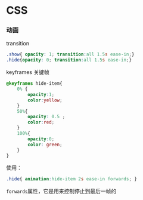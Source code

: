 # CSS
### 动画
transition
```css
.show{ opacity: 1; transition:all 1.5s ease-in;}
.hide{opacity: 0; transition:all 1.5s ease-in;}
```
keyframes  关键帧  
```css
@keyframes hide-item{
    0% {
        opacity:1;
        color:yellow;
    }
    50%{
        opacity: 0.5 ;
        color:red;
    }
    100%{
        opacity:0;
        color: green;
    }
}
```
使用：
```css
.hide{ animation:hide-item 2s ease-in forwards; }
```
```forwards```属性，它是用来控制停止到最后一帧的
